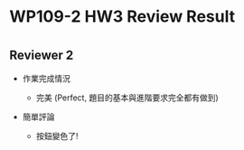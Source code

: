 
WP109-2 HW3 Review Result
=========================

# 

## Reviewer 2
- 作業完成情況
	- 完美 (Perfect, 題目的基本與進階要求完全都有做到)

- 簡單評論
	- 按鈕變色了!

